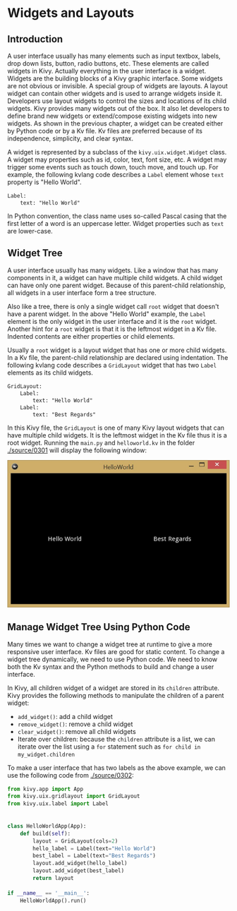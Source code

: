 # Widgets and Layouts
## Introduction
A user interface usually has many elements such as input textbox, 
labels, drop down lists, button, radio buttons, etc. These elements
are called widgets in Kivy. Actually everything in the user
interface is a widget. Widgets are the building blocks of 
a Kivy graphic interface. Some widgets are not obvious or invisible.
A special group of widgets are layouts. A layout widget can contain 
other widgets and is used to arrange widgets inside it. 
Developers use layout widgets to control the sizes and 
locations of its child widgets. Kivy provides many widgets 
out of the box. It also let developers to define brand 
new widgets or extend/compose existing widgets
into new widgets. As shown in the previous chapter, a widget can be 
created either by Python code or by a Kv file. Kv files are 
preferred because of its independence, simplicity, and clear syntax.

A widget is represented by a subclass of the `kivy.uix.widget.Widget`
class. A widget may properties such as id, color, text, font size, etc. 
A widget may trigger some events such as touch down, touch move, 
and touch up. For example, the following kvlang code
describes a `Label` element whose `text` property is "Hello World".
 
```
Label:
    text: "Hello World"
```

In Python convention, the class name uses so-called Pascal casing 
that the first letter of a word is an uppercase letter. Widget 
properties such as `text` are lower-case.

## Widget Tree
A user interface usually has many widgets. Like a window that has many
components in it, a widget can have multiple child widgets. 
A child widget can have only one parent widget. Because of this 
parent-child relationship, all widgets in a user interface 
form a tree structure. 

Also like a tree, there is only a single widget call `root` 
widget that doesn't have a parent widget. In the above "Hello World"
example, the `Label` element is the only widget in the user interface 
and it is the `root` widget. Another hint for a `root` widget is that 
it is the leftmost widget in a Kv file. Indented contents are either 
properties or child elements. 

Usually a `root` widget is a layout widget that has one or more
child widgets. In a Kv file, the parent-child relationship are 
declared using indentation. The following kvlang code describes a 
`GridLayout` widget that has two `Label` elements as its child
widgets. 

```
GridLayout:
    Label:
        text: "Hello World"
    Label:
        text: "Best Regards"
```

In this Kivy file, the `GridLayout` is one of many Kivy layout widgets 
that can have multiple child widgets. It is the leftmost widget 
in the Kv file thus it is a root widget. Running the `main.py` 
and `helloworld.kv` in the folder [./source/0301](./source/0301) 
will display the following window: 

![Two-Leable Window](./images/0301.jpg)

## Manage Widget Tree Using Python Code
Many times we want to change a widget tree at runtime to give a 
more responsive user interface. Kv files are good for static content. 
To change a widget tree dynamically, we need to use Python code. 
We need to know both the Kv syntax and the Python methods to build 
and change a user interface. 

In Kivy, all children widget of a widget are stored in its `children` 
attribute. Kivy provides the following methods to manipulate the children of 
a parent widget: 

* `add_widget()`: add a child widget
* `remove_widget()`: remove a child widget 
* `clear_widget()`: remove all child widgets
* Iterate over children: because the `children` attribute is a list, we can 
iterate over the list using a `for` statement such as 
`for child in my_widget.children`

To make a user interface that has two labels as the above example, 
we can use the following code from [./source/0302](./source/0302):

```python
from kivy.app import App
from kivy.uix.gridlayout import GridLayout
from kivy.uix.label import Label


class HelloWorldApp(App):
    def build(self):
        layout = GridLayout(cols=2)
        hello_label = Label(text="Hello World")
        best_label = Label(text="Best Regards")
        layout.add_widget(hello_label)
        layout.add_widget(best_label)
        return layout

if __name__ == '__main__':
    HelloWorldApp().run()
```




